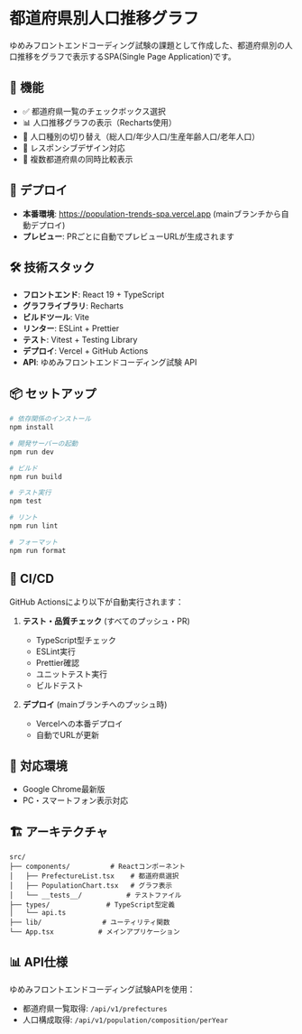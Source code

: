 # 都道府県別人口推移グラフ

ゆめみフロントエンドコーディング試験の課題として作成した、都道府県別の人口推移をグラフで表示するSPA(Single Page Application)です。

## 🌟 機能

- ✅ 都道府県一覧のチェックボックス選択
- 📊 人口推移グラフの表示（Recharts使用）
- 🔄 人口種別の切り替え（総人口/年少人口/生産年齢人口/老年人口）
- 📱 レスポンシブデザイン対応
- 🎨 複数都道府県の同時比較表示

## 🚀 デプロイ

- **本番環境**: https://population-trends-spa.vercel.app (mainブランチから自動デプロイ)
- **プレビュー**: PRごとに自動でプレビューURLが生成されます

## 🛠️ 技術スタック

- **フロントエンド**: React 19 + TypeScript
- **グラフライブラリ**: Recharts
- **ビルドツール**: Vite
- **リンター**: ESLint + Prettier
- **テスト**: Vitest + Testing Library
- **デプロイ**: Vercel + GitHub Actions
- **API**: ゆめみフロントエンドコーディング試験 API

## 📦 セットアップ

```bash
# 依存関係のインストール
npm install

# 開発サーバーの起動
npm run dev

# ビルド
npm run build

# テスト実行
npm test

# リント
npm run lint

# フォーマット
npm run format
```

## 🧪 CI/CD

GitHub Actionsにより以下が自動実行されます：

1. **テスト・品質チェック** (すべてのプッシュ・PR)
   - TypeScript型チェック
   - ESLint実行
   - Prettier確認
   - ユニットテスト実行
   - ビルドテスト

2. **デプロイ** (mainブランチへのプッシュ時)
   - Vercelへの本番デプロイ
   - 自動でURLが更新

## 📱 対応環境

- Google Chrome最新版
- PC・スマートフォン表示対応

## 🏗️ アーキテクチャ

```
src/
├── components/          # Reactコンポーネント
│   ├── PrefectureList.tsx    # 都道府県選択
│   ├── PopulationChart.tsx   # グラフ表示
│   └── __tests__/           # テストファイル
├── types/              # TypeScript型定義
│   └── api.ts
├── lib/               # ユーティリティ関数
└── App.tsx           # メインアプリケーション
```

## 📊 API仕様

ゆめみフロントエンドコーディング試験APIを使用：
- 都道府県一覧取得: `/api/v1/prefectures`
- 人口構成取得: `/api/v1/population/composition/perYear`
